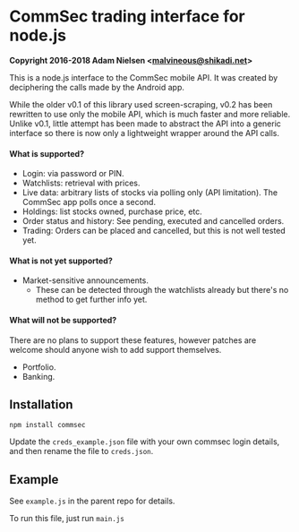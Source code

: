 # CommSec trading interface for node.js
**Copyright 2016-2018 Adam Nielsen <<malvineous@shikadi.net>>**

This is a node.js interface to the CommSec mobile API.  It was created by
deciphering the calls made by the Android app.

While the older v0.1 of this library used screen-scraping, v0.2 has been
rewritten to use only the mobile API, which is much faster and more reliable.
Unlike v0.1, little attempt has been made to abstract the API into a generic
interface so there is now only a lightweight wrapper around the API calls.

#### What is supported?

* Login: via password or PIN.
* Watchlists: retrieval with prices.
* Live data: arbitrary lists of stocks via polling only (API limitation).  The
  CommSec app polls once a second.
* Holdings: list stocks owned, purchase price, etc.
* Order status and history: See pending, executed and cancelled orders.
* Trading: Orders can be placed and cancelled, but this is not well tested yet.

#### What is not yet supported?

* Market-sensitive announcements.
  * These can be detected through the watchlists already but there's no method
    to get further info yet.

#### What will not be supported?

There are no plans to support these features, however patches are welcome should
anyone wish to add support themselves.

* Portfolio.
* Banking.


Installation
------------


    npm install commsec

Update the `creds_example.json` file with your own commsec login details, and then rename the file to `creds.json`.

Example
-------

See `example.js` in the parent repo for details.

To run this file, just run `main.js`

